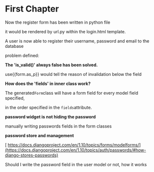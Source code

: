# First Chapter

Now the register form has been written in python file

it would be rendered by url.py within the login.html template.

A user is now able to register their username, password and email to the database









problem defined:

**The 'is\_valid\(\)' always false has been solved.**

use{{form.as\_p}} would tell the reason of invalidation below the field

**How does the 'fields' in inner class work?**

The generated`Form`class will have a form field for every model field specified,

in the order specified in the `fields`attribute.

**password widget is not hiding the password**

manually writing passwords fields in the form classes

**password store and management**

[ https://docs.djangoproject.com/en/1.10/topics/forms/modelforms/](https://docs.djangoproject.com/en/1.10/topics/auth/passwords/#how-django-stores-passwords)

Should I write the password field in the user model or not, how it works

